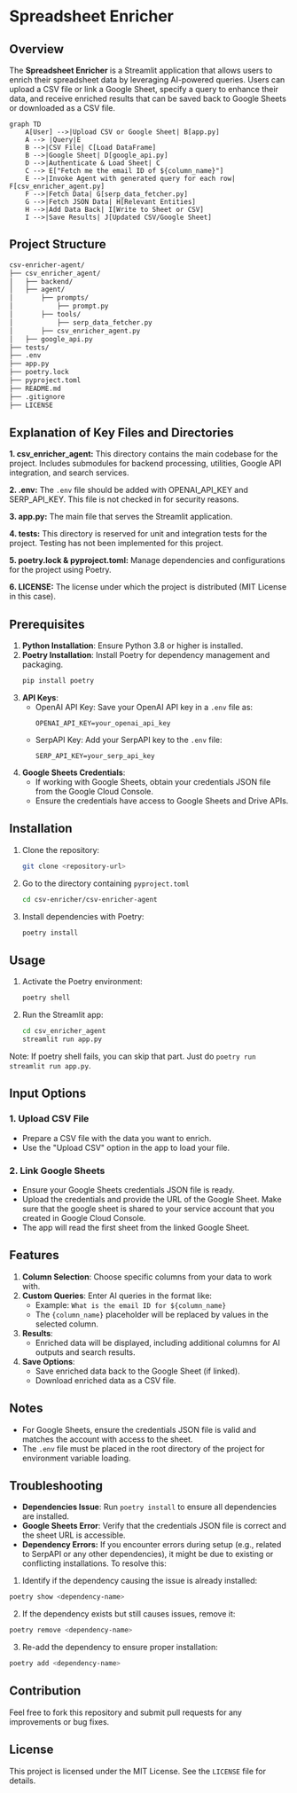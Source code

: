 # Spreadsheet Enricher

## Overview
The **Spreadsheet Enricher** is a Streamlit application that allows users to enrich their spreadsheet data by leveraging AI-powered queries. Users can upload a CSV file or link a Google Sheet, specify a query to enhance their data, and receive enriched results that can be saved back to Google Sheets or downloaded as a CSV file.
```mermaid
graph TD
    A[User] -->|Upload CSV or Google Sheet| B[app.py]
    A --> |Query|E
    B -->|CSV File| C[Load DataFrame]
    B -->|Google Sheet| D[google_api.py]
    D -->|Authenticate & Load Sheet| C
    C --> E["Fetch me the email ID of ${column_name}"]
    E -->|Invoke Agent with generated query for each row| F[csv_enricher_agent.py]
    F -->|Fetch Data| G[serp_data_fetcher.py]
    G -->|Fetch JSON Data| H[Relevant Entities]
    H -->|Add Data Back| I[Write to Sheet or CSV]
    I -->|Save Results| J[Updated CSV/Google Sheet]
```
## Project Structure
 ```bash
csv-enricher-agent/
├── csv_enricher_agent/
│   ├── backend/ 
│   ├── agent/
│       ├── prompts/
│           ├── prompt.py
│       ├── tools/
│           ├── serp_data_fetcher.py
│       ├── csv_enricher_agent.py
│   ├── google_api.py
├── tests/
├── .env
├── app.py
├── poetry.lock
├── pyproject.toml
├── README.md
├── .gitignore
├── LICENSE
 ```
## Explanation of Key Files and Directories

**1. csv_enricher_agent:** 
This directory contains the main codebase for the project. Includes submodules for backend processing, utilities, Google API integration, and search services.

**2. .env:** 
The `.env` file should be added with OPENAI_API_KEY and SERP_API_KEY. This file is not checked in for security reasons. 

**3. app.py:** 
The main file that serves the Streamlit application.

**4. tests:** 
This directory is reserved for unit and integration tests for the project. Testing has not been implemented for this project.

**5. poetry.lock & pyproject.toml:** Manage dependencies and configurations for the project using Poetry.

**6. LICENSE:** 
The license under which the project is distributed (MIT License in this case).


## Prerequisites
1. **Python Installation**: Ensure Python 3.8 or higher is installed. 
2. **Poetry Installation**: Install Poetry for dependency management and packaging.
    ```bash
    pip install poetry
    ```
3. **API Keys**:
    - OpenAI API Key: Save your OpenAI API key in a `.env` file as:
      ```env
      OPENAI_API_KEY=your_openai_api_key
      ```
    - SerpAPI Key: Add your SerpAPI key to the `.env` file:
      ```env
      SERP_API_KEY=your_serp_api_key
      ```
4. **Google Sheets Credentials**:
    - If working with Google Sheets, obtain your credentials JSON file from the Google Cloud Console.
    - Ensure the credentials have access to Google Sheets and Drive APIs.

## Installation
1. Clone the repository:
    ```bash
    git clone <repository-url>
    ```
2. Go to the directory containing `pyproject.toml`
    ```bash
    cd csv-enricher/csv-enricher-agent
    ```
3. Install dependencies with Poetry:
    ```bash
    poetry install
    ```

## Usage
1. Activate the Poetry environment:
    ```bash
    poetry shell
    ```
2. Run the Streamlit app:
    ```bash
    cd csv_enricher_agent
    streamlit run app.py
    ```
Note: If poetry shell fails, you can skip that part. Just do `poetry run streamlit run app.py`.

## Input Options
### 1. Upload CSV File
- Prepare a CSV file with the data you want to enrich.
- Use the "Upload CSV" option in the app to load your file.

### 2. Link Google Sheets
- Ensure your Google Sheets credentials JSON file is ready.
- Upload the credentials and provide the URL of the Google Sheet. Make sure that the google sheet is shared to your service account that you created in Google Cloud Console.
- The app will read the first sheet from the linked Google Sheet.

## Features
1. **Column Selection**: Choose specific columns from your data to work with.
2. **Custom Queries**: Enter AI queries in the format like:
   - Example: `What is the email ID for ${column_name}`
   - The `{column_name}` placeholder will be replaced by values in the selected column.
3. **Results**:
   - Enriched data will be displayed, including additional columns for AI outputs and search results.
4. **Save Options**:
   - Save enriched data back to the Google Sheet (if linked).
   - Download enriched data as a CSV file.

## Notes
- For Google Sheets, ensure the credentials JSON file is valid and matches the account with access to the sheet.
- The `.env` file must be placed in the root directory of the project for environment variable loading.

## Troubleshooting
- **Dependencies Issue**: Run `poetry install` to ensure all dependencies are installed.
- **Google Sheets Error**: Verify that the credentials JSON file is correct and the sheet URL is accessible.
- **Dependency Errors:** If you encounter errors during setup (e.g., related to SerpAPI or any other dependencies), it might be due to existing or conflicting installations. To resolve this:

1. Identify if the dependency causing the issue is already installed:
```bash
poetry show <dependency-name>
```

2. If the dependency exists but still causes issues, remove it:
```bash
poetry remove <dependency-name>
```

3. Re-add the dependency to ensure proper installation:
```bash
poetry add <dependency-name>
```

## Contribution
Feel free to fork this repository and submit pull requests for any improvements or bug fixes.

## License
This project is licensed under the MIT License. See the `LICENSE` file for details.
